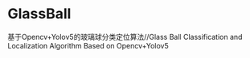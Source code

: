# GlassBall
基于Opencv+Yolov5的玻璃球分类定位算法//Glass Ball Classification and Localization Algorithm Based on Opencv+Yolov5
